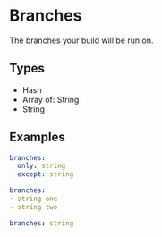 # Branches

The branches your build will be run on.

## Types

* Hash
* Array of: String
* String



## Examples

```yaml
branches:
  only: string
  except: string
```

```yaml
branches:
- string one
- string two
```

```yaml
branches: string

```
